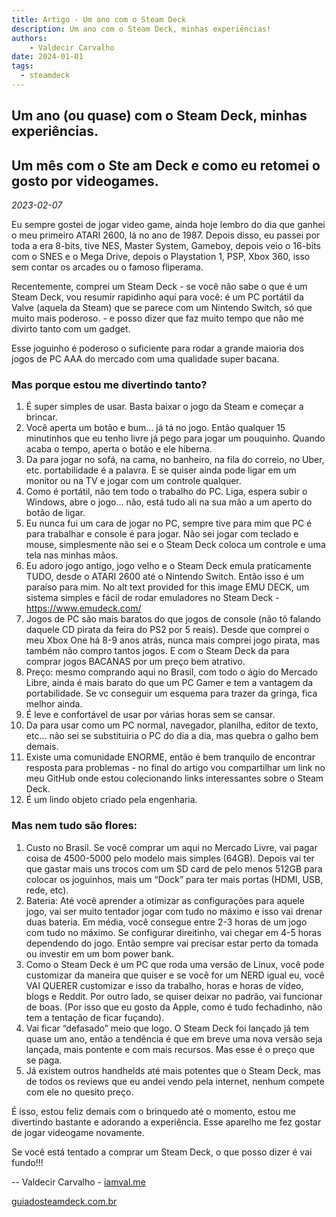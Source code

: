 ```yaml
---
title: Artigo - Um ano com o Steam Deck
description: Um ano com o Steam Deck, minhas experiëncias!
authors:
    - Valdecir Carvalho
date: 2024-01-01
tags:
  - steamdeck
---
```



## Um ano (ou quase) com o Steam Deck, minhas experiências.


## Um mês com o Ste am Deck e como eu retomei o gosto por videogames.

_2023-02-07_

Eu sempre gostei de jogar video game, ainda hoje lembro do dia que ganhei o meu primeiro ATARI 2600, lá no ano de 1987. Depois disso, eu passei por toda a era 8-bits, tive NES, Master System, Gameboy, depois veio o 16-bits com o SNES e o Mega Drive, depois o Playstation 1, PSP, Xbox 360, isso sem contar os arcades ou o famoso fliperama.

Recentemente, comprei um Steam Deck - se você não sabe o que é um Steam Deck, vou resumir rapidinho aqui para você: é um PC portátil da Valve (aquela da Steam) que se parece com um Nintendo Switch, só que muito mais poderoso. - e posso dizer que faz muito tempo que não me divirto tanto com um gadget. 

Esse joguinho é poderoso o suficiente para rodar a grande maioria dos jogos de PC AAA do mercado com uma qualidade super bacana. 

### Mas porque estou me divertindo tanto? 

 1. É super simples de usar. Basta baixar o jogo da Steam e começar a brincar. 
 2. Você aperta um botão e bum… já tá no jogo. Então qualquer 15 minutinhos que eu tenho livre já pego para jogar um pouquinho. Quando acaba o tempo, aperta o botão e ele hiberna. 
 3. Da para jogar no sofá, na cama, no banheiro, na fila do correio, no Uber, etc. portabilidade é a palavra. E se quiser ainda pode ligar em um monitor ou na TV e jogar com um controle qualquer.
 4. Como é portátil, não tem todo o trabalho do PC. Liga, espera subir o Windows, abre o jogo… não, está tudo ali na sua mão a um aperto do botão de ligar. 
 5. Eu nunca fui um cara de jogar no PC, sempre tive para mim que PC é para trabalhar e console é para jogar. Não sei jogar com teclado e mouse, simplesmente não sei e o Steam Deck coloca um controle e uma tela nas minhas mãos. 
 6. Eu adoro jogo antigo, jogo velho e o Steam Deck emula praticamente TUDO, desde o ATARI 2600 até o Nintendo Switch. Então isso é um paraíso para mim.
No alt text provided for this image
EMU DECK, um sistema simples e fácil de rodar emuladores no Steam Deck - https://www.emudeck.com/
 7. Jogos de PC são mais baratos do que jogos de console (não tô falando daquele CD pirata da feira do PS2 por 5 reais). Desde que comprei o meu Xbox One há 8-9 anos atrás, nunca mais comprei jogo pirata, mas também não compro tantos jogos. E com o Steam Deck da para comprar jogos BACANAS por um preço bem atrativo. 
 8. Preço: mesmo comprando aqui no Brasil, com todo o ágio do Mercado Libre, ainda é mais barato do que um PC Gamer e tem a vantagem da portabilidade. Se vc conseguir um esquema para trazer da gringa, fica melhor ainda. 
 9. É leve e confortável de usar por várias horas sem se cansar.
 10. Da para usar como um PC normal, navegador, planilha, editor de texto, etc… não sei se substituiria o PC do dia a dia, mas quebra o galho bem demais. 
 11. Existe uma comunidade ENORME, então é bem tranquilo de encontrar resposta para problemas - no final do artigo vou compartilhar um link no meu GitHub onde estou colecionando links interessantes sobre o Steam Deck. 
 12. É um lindo objeto criado pela engenharia. 

### Mas nem tudo são flores:

 1. Custo no Brasil. Se você comprar um aqui no Mercado Livre, vai pagar coisa de 4500-5000 pelo modelo mais simples (64GB). Depois vai ter que gastar mais uns trocos com um SD card de pelo menos 512GB para colocar os joguinhos, mais um “Dock” para ter mais portas (HDMI, USB, rede, etc). 
 2. Bateria: Até você aprender a otimizar as configurações para aquele jogo, vai ser muito tentador jogar com tudo no máximo e isso vai drenar duas bateria. Em média, você consegue entre 2-3 horas de um jogo com tudo no máximo. Se configurar direitinho, vai chegar em 4-5 horas dependendo do jogo. Então sempre vai precisar estar perto da tomada ou investir em um bom power bank. 
 3. Como o Steam Deck é um PC que roda uma versão de Linux, você pode customizar da maneira que quiser e se você for um NERD igual eu, você VAI QUERER customizar e isso da trabalho, horas e horas de vídeo, blogs e Reddit. Por outro lado, se quiser deixar no padrão, vai funcionar de boas. (Por isso que eu gosto da Apple, como é tudo fechadinho, não tem a tentação de ficar fuçando). 
 4. Vai ficar “defasado” meio que logo. O Steam Deck foi lançado já tem quase um ano, então a tendência é que em breve uma nova versão seja lançada, mais pontente e com mais recursos. Mas esse é o preço que se paga. 
 5. Já existem outros handhelds até mais potentes que o Steam Deck, mas de todos os reviews que eu andei vendo pela internet, nenhum compete com ele no quesito preço. 

É isso, estou feliz demais com o brinquedo até o momento, estou me divertindo bastante e adorando a experiência. Esse aparelho me fez gostar de jogar videogame novamente.

Se você está tentado a comprar um Steam Deck, o que posso dizer é vai fundo!!! 

-- Valdecir Carvalho - [iamval.me](https://iamval.me)

[guiadosteamdeck.com.br](https://guiadosteamdeck.com.br)